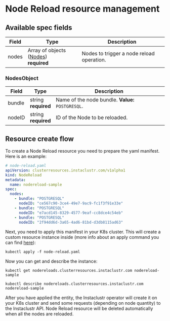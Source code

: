 # Node Reload resource management

## Available spec fields

| Field                                     | Type                                                           | Description                               |
|-------------------------------------------|----------------------------------------------------------------|-------------------------------------------|
| nodes                                     | Array of objects ([Nodes](#NodesObject)) <br /> **required**   | Nodes to trigger a node reload operation. |

### NodesObject
| Field                             | Type                          | Description                                        |
|-----------------------------------|-------------------------------|----------------------------------------------------|
| bundle                            | string <br /> **required**    | Name of the node bundle. **Value:** `POSTGRESQL`.  |
| nodeID                            | string <br /> **required**    | ID of the Node to be reloaded.                     |

## Resource create flow
To create a Node Reload resource you need to prepare the yaml manifest. Here is an example:
```yaml
# node-reload.yaml
apiVersion: clusterresources.instaclustr.com/v1alpha1
kind: NodeReload
metadata:
  name: nodereload-sample
spec:
  nodes:
    - bundle: "POSTGRESQL"
      nodeID: "ce567c90-3ce4-49e7-9ac9-fc1f3f91e33e"
    - bundle: "POSTGRESQL"
      nodeID: "e7acd145-8329-4577-9eaf-cc8dce4c54eb"
    - bundle: "POSTGRESQL"
      nodeID: "2f94dd6d-3a65-4ad6-81bd-d3db8115ad63"
```

Next, you need to apply this manifest in your K8s cluster. This will create a custom resource instance inside (more info about an apply command you can find [here](https://kubernetes.io/docs/reference/generated/kubectl/kubectl-commands#apply)):

```console
kubectl apply -f node-reload.yaml
```

Now you can get and describe the instance:

```console
kubectl get nodereloads.clusterresources.instaclustr.com nodereload-sample
```
```console
kubectl describe nodereloads.clusterresources.instaclustr.com nodereload-sample
```

After you have applied the entity, the Instaclustr operator will create it on your K8s cluster and send some requests (depending on node quantity) to the Instaclustr API. Node Reload resource will be deleted automatically when all the nodes are reloaded.